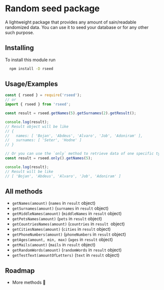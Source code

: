 
# Random seed package

A lightweight package that provides any amount of sain/readable randomized data. You can use it to seed your database or for any other such purpose.


## Installing

To install this module run

```bash
  npm install -D rseed
```


## Usage/Examples

```javascript
const { rseed } = require('rseed');
// or
import { rseed } from 'rseed';

const result = rseed.getNames(5).getSurnames(2).getResult();

console.log(result);
// Result object will be like 
// {
//   names: [ 'Bojan', 'Abdeus', 'Alvaro', 'Job', 'Adoniram' ],
//   surnames: [ 'Seter', 'Hodne' ]
// }

// Or you can use the `only` method to retrieve data of one specific type
const result = rseed.only().getNames(5);

console.log(result);
// Result will be like  
// [ 'Bojan', 'Abdeus', 'Alvaro', 'Job', 'Adoniram' ]
```


## All methods

- `getNames(amount)` (`names` in `result` object)
- `getSurnames(amount)` (`surnames` in `result` object)
- `getMiddleNames(amount)` (`middleNames` in `result` object)
- `getPetsNames(amount)` (`pets` in `result` object)
- `getCountriesNames(amount)` (`countries` in `result `object)
- `getCitiesNames(amount)` (`cities` in `result` object)
- `getPhoneNumbers(amount)` (`phoneNumbers` in `result` object)
- `getAges(amount, min, max)` (`ages` in `result` object)
- `getMails(amount)` (`mails` in `result` object)
- `getRandomWords(amount)` (`randomWords` in `result` object)
- `getTestText(amountOfLetters)` (`text` in `result` object)


## Roadmap

- More methods 💪
